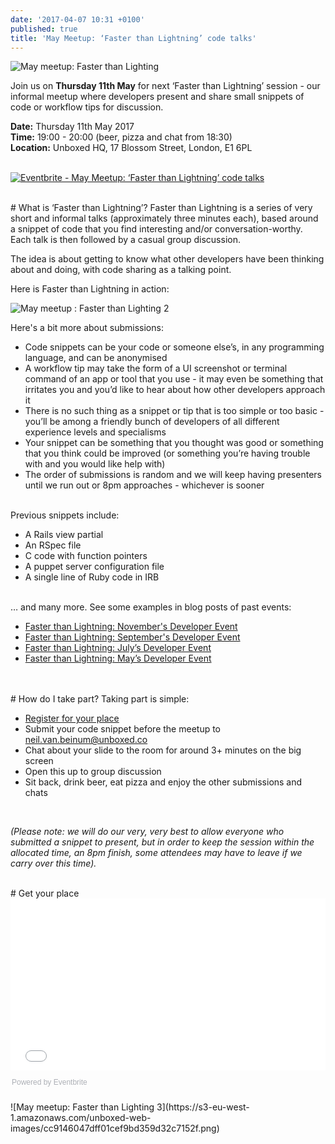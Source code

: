 ```yaml
---
date: '2017-04-07 10:31 +0100'
published: true
title: 'May Meetup: ‘Faster than Lightning’ code talks'
---
```

![May meetup: Faster than Lighting](https://s3-eu-west-1.amazonaws.com/unboxed-web-images/9851f43f044f87e279429d13289eded3.png)

Join us on <b>Thursday 11th May</b> for next ‘Faster than Lightning’ session - our informal meetup where developers present and share small snippets of code or workflow tips for discussion.<br/>

<b>Date:</b> Thursday 11th May 2017<br/>
<b>Time:</b> 19:00 - 20:00 (beer, pizza and chat from 18:30)<br/>
<b>Location:</b> Unboxed HQ, 17 Blossom Street, London, E1 6PL<br/>
<br/>

<a href="https://www.eventbrite.co.uk/e/may-meetup-faster-than-lightning-code-talks-tickets-33521133613?ref=ebtnebregn" target="_blank"><img src="https://www.eventbrite.co.uk/custombutton?eid=33521133613" alt="Eventbrite - May Meetup: ‘Faster than Lightning’ code talks" /></a>

<br/>
# What is ‘Faster than Lightning’?
Faster than Lightning is a series of very short and informal talks (approximately three minutes each), based around a snippet of code that you find interesting and/or conversation-worthy. Each talk is then followed by a casual group discussion.<br/>

The idea is about getting to know what other developers have been thinking about and doing, with code sharing as a talking point.<br/>

Here is Faster than Lightning in action:<br/>

![May meetup : Faster than Lighting 2](https://s3-eu-west-1.amazonaws.com/unboxed-web-images/604b5f6e6e430e6e32dde7bde24085c4.png?1)

Here's a bit more about submissions:<br/>

- Code snippets can be your code or someone else’s, in any programming language, and can be anonymised
- A workflow tip may take the form of a UI screenshot or terminal command of an app or tool that you use - it may even be something that irritates you and you’d like to hear about how other developers approach it
- There is no such thing as a snippet or tip that is too simple or too basic - you’ll be among a friendly bunch of developers of all different experience levels and specialisms
- Your snippet can be something that you thought was good or something that you think could be improved (or something you’re having trouble with and you would like help with)
- The order of submissions is random and we will keep having presenters until we run out or 8pm approaches - whichever is sooner

<br/>
Previous snippets include:<br/>

- A Rails view partial
- An RSpec file
- C code with function pointers
- A puppet server configuration file
- A single line of Ruby code in IRB

<br/>
… and many more. See some examples in blog posts of past events:<br/>

- [Faster than Lightning: November's Developer Event](https://unboxed.co/blog/faster-than-lightning-november-s-developer-event/)
- [Faster than Lightning: September's Developer Event](https://unboxed.co/blog/faster-than-lightning-september-s-developer-event/)
- [Faster than Lightning: July’s Developer Event](https://unboxed.co/blog/faster-than-lightning-july-s-developer-event/)
- [Faster than Lightning: May’s Developer Event](https://unboxed.co/blog/faster-than-lightning-may-s-monthly-developer-event/)
<br/>

<br/>
# How do I take part?
Taking part is simple:<br/>

- [Register for your place](https://www.eventbrite.co.uk/e/may-meetup-faster-than-lightning-code-talks-tickets-33521133613)
- Submit your code snippet before the meetup to neil.van.beinum@unboxed.co
- Chat about your slide to the room for around 3+ minutes on the big screen
- Open this up to group discussion
- Sit back, drink beer, eat pizza and enjoy the other submissions and chats
<br/>

<i>(Please note: we will do our very, very best to allow everyone who submitted a snippet to present, but in order to keep the session within the allocated time, an 8pm finish, some attendees may have to leave if we carry over this time).</i><br/>

<br/>
# Get your place

<div style="width:100%; text-align:left;"><iframe src="//eventbrite.co.uk/tickets-external?eid=33521133613&ref=etckt" frameborder="0" height="275" width="100%" vspace="0" hspace="0" marginheight="5" marginwidth="5" scrolling="auto" allowtransparency="true"></iframe><div style="font-family:Helvetica, Arial; font-size:12px; padding:10px 0 5px; margin:2px; width:100%; text-align:left;" ><a class="powered-by-eb" style="color: #ADB0B6; text-decoration: none;" target="_blank" href="http://www.eventbrite.co.uk/">Powered by Eventbrite</a></div></div>

<br/>
![May meetup: Faster than Lighting 3](https://s3-eu-west-1.amazonaws.com/unboxed-web-images/cc9146047dff01cef9bd359d32c7152f.png)
